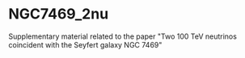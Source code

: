 # NGC7469_2nu
Supplementary material related to the paper "Two 100 TeV neutrinos coincident with the Seyfert galaxy NGC 7469"
